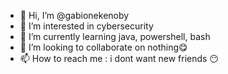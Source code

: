 - 👋 Hi, I’m @gabionekenoby
- 👀 I’m interested in cybersecurity
- 🌱 I’m currently learning java, powershell, bash
- 💞️ I’m looking to collaborate on nothing😋
- 📫 How to reach me : i dont want new friends 😶

<!---
gabionekenoby/gabionekenoby is a ✨ special ✨ repository because its `README.md` (this file) appears on your GitHub profile.
You can click the Preview link to take a look at your changes.
--->

